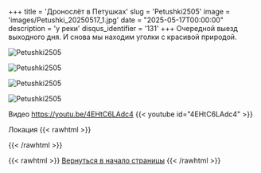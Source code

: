 +++
title = 'Дронослёт в Петушках'
slug = 'Petushki2505'
image = 'images/Petushki_20250517_1.jpg'
date = "2025-05-17T00:00:00"
description = 'у реки'
disqus_identifier = '131'
+++
Очередной выезд выходного дня. И снова мы находим уголки с красивой природой.

![Petushki2505](/images/Petushki_20250517_2.jpg)

![Petushki2505](/images/Petushki_20250517_3.jpg)

![Petushki2505](/images/Petushki_20250517_4.jpg)

![Petushki2505](/images/Petushki_20250517_5.jpg)

Видео https://youtu.be/4EHtC6LAdc4
{{< youtube id="4EHtC6LAdc4" >}}

Локация
{{< rawhtml >}}
<script type="text/javascript" charset="utf-8" async src="https://api-maps.yandex.ru/services/constructor/1.0/js/?um=constructor%3Af7f150eb29d1e73df06195998d412227f90211f9932890bc0acafe1cb0c734df&amp;width=500&amp;height=400&amp;lang=ru_RU&amp;scroll=true"></script>{{< /rawhtml >}}

{{< rawhtml >}}
<a href="#">Вернуться в начало страницы</a>
{{< /rawhtml >}}
